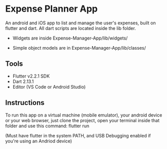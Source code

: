 # Expense Planner App

An android and iOS app to list and manage the user's expenses, built on flutter and dart.
All dart scripts are located inside the lib folder.

- Widgets are inside Expense-Manager-App/lib/widgets/

- Simple object models are in Expense-Manager-App/lib/classes/

## Tools
- Flutter v2.2.1 SDK
- Dart 2.13.1
- Editor (VS Code or Android Studio)

## Instructions
To run this app on a virtual machine (mobile emulator), your android device or your web browser, just clone the project, open your terminal inside that folder and use this command: flutter run

(Must have flutter in the system PATH, and USB Debugging enabled if you're using an Andriod device)

